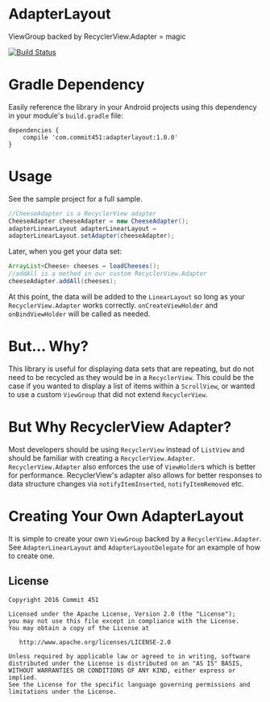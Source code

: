 # AdapterLayout
ViewGroup backed by RecyclerView.Adapter = magic

[![Build Status](https://travis-ci.org/Commit451/AdapterLayout.svg?branch=master)](https://travis-ci.org/Commit451/AdapterLayout)

# Gradle Dependency
Easily reference the library in your Android projects using this dependency in your module's `build.gradle` file:

```Gradle
dependencies {
    compile 'com.commit451:adapterlayout:1.0.0'
}
```

# Usage
See the sample project for a full sample.
```java
//CheeseAdapter is a RecyclerView adapter
CheeseAdapter cheeseAdapter = new CheeseAdapter();
adapterLinearLayout adapterLinearLayout =
adapterLinearLayout.setAdapter(cheeseAdapter);
```
Later, when you get your data set:
```java
ArrayList<Cheese> cheeses = loadCheeses();
//addAll is a method in our custom RecyclerView.Adapter
cheeseAdapter.addAll(cheeses);
```
At this point, the data will be added to the `LinearLayout` so long as your `RecyclerView.Adapter` works correctly. `onCreateViewHolder` and `onBindViewHolder` will be called as needed.

# But... Why?
This library is useful for displaying data sets that are repeating, but do not need to be recycled as they would be in a `RecyclerView`. This could be the case if you wanted to display a list of items within a `ScrollView`, or wanted to use a custom `ViewGroup` that did not extend `RecyclerView`.

# But Why RecyclerView Adapter?
Most developers should be using `RecyclerView` instead of `ListView` and should be familiar with creating a `RecyclerView.Adapter`. `RecyclerView.Adapter` also enforces the use of `ViewHolder`s which is better for performance. RecyclerView's adapter also allows for better responses to data structure changes via `notifyItemInserted`, `notifyItemRemoved` etc.

# Creating Your Own AdapterLayout
It is simple to create your own `ViewGroup` backed by a `RecyclerView.Adapter`. See `AdapterLinearLayout` and `AdapterLayoutDelegate` for an example of how to create one.

License
--------

    Copyright 2016 Commit 451

    Licensed under the Apache License, Version 2.0 (the "License");
    you may not use this file except in compliance with the License.
    You may obtain a copy of the License at

       http://www.apache.org/licenses/LICENSE-2.0

    Unless required by applicable law or agreed to in writing, software
    distributed under the License is distributed on an "AS IS" BASIS,
    WITHOUT WARRANTIES OR CONDITIONS OF ANY KIND, either express or implied.
    See the License for the specific language governing permissions and
    limitations under the License.

